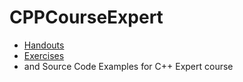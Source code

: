 # CPPCourseExpert

* [Handouts](./CppExpert.pdf)
* [Exercises](./exercises)
* and Source Code Examples for C++ Expert course
